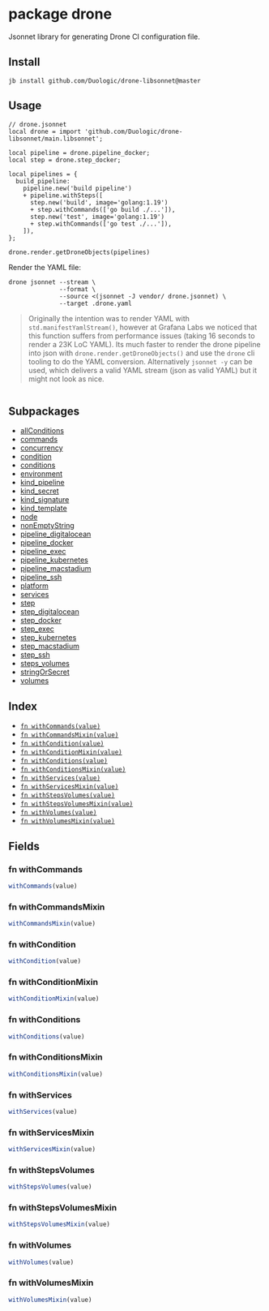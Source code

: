 # package drone

Jsonnet library for generating Drone CI configuration file.

## Install

```
jb install github.com/Duologic/drone-libsonnet@master
```

## Usage

```jsonnet
// drone.jsonnet
local drone = import 'github.com/Duologic/drone-libsonnet/main.libsonnet';

local pipeline = drone.pipeline_docker;
local step = drone.step_docker;

local pipelines = {
  build_pipeline:
    pipeline.new('build pipeline')
    + pipeline.withSteps([
      step.new('build', image='golang:1.19')
      + step.withCommands(['go build ./...']),
      step.new('test', image='golang:1.19')
      + step.withCommands(['go test ./...']),
    ]),
};

drone.render.getDroneObjects(pipelines)

```

Render the YAML file:

```console
drone jsonnet --stream \
              --format \
              --source <(jsonnet -J vendor/ drone.jsonnet) \
              --target .drone.yaml
```

> Originally the intention was to render YAML with `std.manifestYamlStream()`,
> however at Grafana Labs we noticed that this function suffers from performance
> issues (taking 16 seconds to render a 23K LoC YAML). Its much faster to render the
> drone pipeline into json with `drone.render.getDroneObjects()` and use the `drone`
> cli tooling to do the YAML conversion. Alternatively `jsonnet -y` can be used,
> which delivers a valid YAML stream (json as valid YAML) but it might not look as
> nice.

```

```

## Subpackages

* [allConditions](drone/allConditions.md)
* [commands](drone/commands.md)
* [concurrency](drone/concurrency.md)
* [condition](drone/condition.md)
* [conditions](drone/conditions.md)
* [environment](drone/environment.md)
* [kind_pipeline](drone/kind_pipeline.md)
* [kind_secret](drone/kind_secret.md)
* [kind_signature](drone/kind_signature.md)
* [kind_template](drone/kind_template.md)
* [node](drone/node.md)
* [nonEmptyString](drone/nonEmptyString.md)
* [pipeline_digitalocean](drone/pipeline_digitalocean.md)
* [pipeline_docker](drone/pipeline_docker.md)
* [pipeline_exec](drone/pipeline_exec.md)
* [pipeline_kubernetes](drone/pipeline_kubernetes.md)
* [pipeline_macstadium](drone/pipeline_macstadium.md)
* [pipeline_ssh](drone/pipeline_ssh.md)
* [platform](drone/platform.md)
* [services](drone/services.md)
* [step](drone/step.md)
* [step_digitalocean](drone/step_digitalocean.md)
* [step_docker](drone/step_docker.md)
* [step_exec](drone/step_exec.md)
* [step_kubernetes](drone/step_kubernetes.md)
* [step_macstadium](drone/step_macstadium.md)
* [step_ssh](drone/step_ssh.md)
* [steps_volumes](drone/steps_volumes.md)
* [stringOrSecret](drone/stringOrSecret.md)
* [volumes](drone/volumes.md)

## Index

* [`fn withCommands(value)`](#fn-withcommands)
* [`fn withCommandsMixin(value)`](#fn-withcommandsmixin)
* [`fn withCondition(value)`](#fn-withcondition)
* [`fn withConditionMixin(value)`](#fn-withconditionmixin)
* [`fn withConditions(value)`](#fn-withconditions)
* [`fn withConditionsMixin(value)`](#fn-withconditionsmixin)
* [`fn withServices(value)`](#fn-withservices)
* [`fn withServicesMixin(value)`](#fn-withservicesmixin)
* [`fn withStepsVolumes(value)`](#fn-withstepsvolumes)
* [`fn withStepsVolumesMixin(value)`](#fn-withstepsvolumesmixin)
* [`fn withVolumes(value)`](#fn-withvolumes)
* [`fn withVolumesMixin(value)`](#fn-withvolumesmixin)

## Fields

### fn withCommands

```ts
withCommands(value)
```



### fn withCommandsMixin

```ts
withCommandsMixin(value)
```



### fn withCondition

```ts
withCondition(value)
```



### fn withConditionMixin

```ts
withConditionMixin(value)
```



### fn withConditions

```ts
withConditions(value)
```



### fn withConditionsMixin

```ts
withConditionsMixin(value)
```



### fn withServices

```ts
withServices(value)
```



### fn withServicesMixin

```ts
withServicesMixin(value)
```



### fn withStepsVolumes

```ts
withStepsVolumes(value)
```



### fn withStepsVolumesMixin

```ts
withStepsVolumesMixin(value)
```



### fn withVolumes

```ts
withVolumes(value)
```



### fn withVolumesMixin

```ts
withVolumesMixin(value)
```


